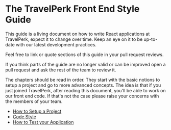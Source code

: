 # The TravelPerk Front End Style Guide

This guide is a living document on how to write React applications at
TravelPerk, expect it to change over time. Keep an eye on it to be up-to-date
with our latest development practices.

Feel free to link or quote sections of this guide in your pull request reviews.

If you think parts of the guide are no longer valid or can be improved open a
pull request and ask the rest of the team to review it.

The chapters should be read in order. They start with the basic notions to setup
a project and go to more advanced concepts. The idea is that if you just joined
TravelPerk, after reading this document, you'll be able to work on our front end
code. If that's not the case please raise your concerns with the members of your
team.

- [How to Setup a Project](setup)
- [Code Style](code_style.md)
- [How to Test your Application](how_to_test_your_application.md)
